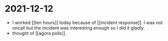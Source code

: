 # 2021-12-12

- I worked [[ten hours]] today because of [[incident response]]. I was not oncall but the incident was interesting enough so I did it gladly.
- thought of [[agora polls]].